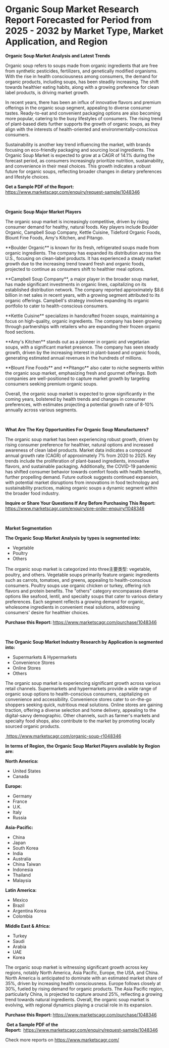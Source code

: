 <p><h1>Organic Soup Market Research Report Forecasted for Period from 2025 -  2032 by Market Type, Market Application, and Region</h1></p><p><strong>Organic Soup Market Analysis and Latest Trends</strong></p>
<p><p>Organic soup refers to soups made from organic ingredients that are free from synthetic pesticides, fertilizers, and genetically modified organisms. With the rise in health consciousness among consumers, the demand for organic products, including soups, has been steadily increasing. The shift towards healthier eating habits, along with a growing preference for clean label products, is driving market growth.</p><p>In recent years, there has been an influx of innovative flavors and premium offerings in the organic soup segment, appealing to diverse consumer tastes. Ready-to-eat and convenient packaging options are also becoming more popular, catering to the busy lifestyles of consumers. The rising trend of plant-based diets further supports the growth of organic soups, as they align with the interests of health-oriented and environmentally-conscious consumers.</p><p>Sustainability is another key trend influencing the market, with brands focusing on eco-friendly packaging and sourcing local ingredients. The Organic Soup Market is expected to grow at a CAGR of 14.1% during the forecast period, as consumers increasingly prioritize nutrition, sustainability, and convenience in their meal choices. This growth indicates a robust future for organic soups, reflecting broader changes in dietary preferences and lifestyle choices.</p></p>
<p><strong>Get a Sample PDF of the Report:&nbsp;</strong> <a href="https://www.marketscagr.com/enquiry/request-sample/1048346?utm_campaign=1836&utm_medium=2&utm_source=Github&utm_content=ia&utm_term=14022025&utm_id=organic-soup">https://www.marketscagr.com/enquiry/request-sample/1048346</a></p>
<p>&nbsp;</p>
<p><strong>Organic Soup Major Market Players</strong></p>
<p><p>The organic soup market is increasingly competitive, driven by rising consumer demand for healthy, natural foods. Key players include Boulder Organic, Campbell Soup Company, Kettle Cuisine, Tideford Organic Foods, Blount Fine Foods, Amy's Kitchen, and Pitango.</p><p>**Boulder Organic** is known for its fresh, refrigerated soups made from organic ingredients. The company has expanded its distribution across the U.S., focusing on clean-label products. It has experienced a steady market growth due to the increasing trend toward fresh and organic foods, projected to continue as consumers shift to healthier meal options.</p><p>**Campbell Soup Company**, a major player in the broader soup market, has made significant investments in organic lines, capitalizing on its established distribution network. The company reported approximately $8.6 billion in net sales in recent years, with a growing segment attributed to its organic offerings. Campbell's strategy involves expanding its organic portfolio to cater to health-conscious consumers.</p><p>**Kettle Cuisine** specializes in handcrafted frozen soups, maintaining a focus on high-quality, organic ingredients. The company has been growing through partnerships with retailers who are expanding their frozen organic food sections.</p><p>**Amy's Kitchen** stands out as a pioneer in organic and vegetarian soups, with a significant market presence. The company has seen steady growth, driven by the increasing interest in plant-based and organic foods, generating estimated annual revenues in the hundreds of millions.</p><p>**Blount Fine Foods** and **Pitango** also cater to niche segments within the organic soup market, emphasizing fresh and gourmet offerings. Both companies are well-positioned to capture market growth by targeting consumers seeking premium organic soups.</p><p>Overall, the organic soup market is expected to grow significantly in the coming years, bolstered by health trends and changes in consumer preferences, with estimates projecting a potential growth rate of 8-10% annually across various segments.</p></p>
<p>&nbsp;</p>
<p><strong>What Are The Key Opportunities For Organic Soup Manufacturers?</strong></p>
<p><p>The organic soup market has been experiencing robust growth, driven by rising consumer preference for healthier, natural options and increased awareness of clean label products. Market data indicates a compound annual growth rate (CAGR) of approximately 7% from 2020 to 2025. Key trends include the proliferation of plant-based ingredients, innovative flavors, and sustainable packaging. Additionally, the COVID-19 pandemic has shifted consumer behavior towards comfort foods with health benefits, further propelling demand. Future outlook suggests continued expansion, with potential market disruptions from innovations in food technology and sustainability practices, making organic soups a dynamic segment within the broader food industry.</p></p>
<p><strong>Inquire or Share Your Questions If Any Before Purchasing This Report:</strong> <a href="https://www.marketscagr.com/enquiry/pre-order-enquiry/1048346?utm_campaign=1836&utm_medium=2&utm_source=Github&utm_content=ia&utm_term=14022025&utm_id=organic-soup">https://www.marketscagr.com/enquiry/pre-order-enquiry/1048346</a></p>
<p>&nbsp;</p>
<p><strong>Market Segmentation</strong></p>
<p><strong>The Organic Soup Market Analysis by types is segmented into:</strong></p>
<p><ul><li>Vegetable</li><li>Poultry</li><li>Others</li></ul></p>
<p><p>The organic soup market is categorized into three主要类型: vegetable, poultry, and others. Vegetable soups primarily feature organic ingredients such as carrots, tomatoes, and greens, appealing to health-conscious consumers. Poultry soups use organic chicken or turkey, offering rich flavors and protein benefits. The "others" category encompasses diverse options like seafood, lentil, and specialty soups that cater to various dietary preferences. Each segment reflects a growing demand for organic, wholesome ingredients in convenient meal solutions, addressing consumers' desire for healthier choices.</p></p>
<p><strong>Purchase this Report:&nbsp;</strong><a href="https://www.marketscagr.com/purchase/1048346?utm_campaign=1836&utm_medium=2&utm_source=Github&utm_content=ia&utm_term=14022025&utm_id=organic-soup">https://www.marketscagr.com/purchase/1048346</a></p>
<p>&nbsp;</p>
<p><strong>The Organic Soup Market Industry Research by Application is segmented into:</strong></p>
<p><ul><li>Supermarkets & Hypermarkets</li><li>Convenience Stores</li><li>Online Stores</li><li>Others</li></ul></p>
<p><p>The organic soup market is experiencing significant growth across various retail channels. Supermarkets and hypermarkets provide a wide range of organic soup options to health-conscious consumers, capitalizing on convenience and accessibility. Convenience stores cater to on-the-go shoppers seeking quick, nutritious meal solutions. Online stores are gaining traction, offering a diverse selection and home delivery, appealing to the digital-savvy demographic. Other channels, such as farmer's markets and specialty food shops, also contribute to the market by promoting locally sourced organic products.</p></p>
<p><a href="https://www.marketscagr.com/organic-soup-r1048346?utm_campaign=1836&utm_medium=2&utm_source=Github&utm_content=ia&utm_term=14022025&utm_id=organic-soup">&nbsp;https://www.marketscagr.com/organic-soup-r1048346</a></p>
<p><strong>In terms of Region, the Organic Soup Market Players available by Region are:</strong></p>
<p>
    <p> <strong> North America: </strong>
        <ul>
            <li>United States</li>
            <li>Canada</li>
        </ul>
        </p> 
    <p> <strong> Europe: </strong>
        <ul>
            <li>Germany</li>
            <li>France</li>
            <li>U.K.</li>
            <li>Italy</li>
            <li>Russia</li>
        </ul>
        </p> 
    <p> <strong> Asia-Pacific: </strong>
        <ul>
            <li>China</li>
            <li>Japan</li>
            <li>South Korea</li>
            <li>India</li>
            <li>Australia</li>
            <li>China Taiwan</li>
            <li>Indonesia</li>
            <li>Thailand</li>
            <li>Malaysia</li>
        </ul>
        </p> 
    <p> <strong> Latin America: </strong>
        <ul>
            <li>Mexico</li>
            <li>Brazil</li>
            <li>Argentina Korea</li>
            <li>Colombia</li>
        </ul>
        </p> 
    <p> <strong> Middle East & Africa: </strong>
        <ul>
            <li>Turkey</li>
            <li>Saudi</li>
            <li>Arabia</li>
            <li>UAE</li>
            <li>Korea</li>
        </ul>
    </p>
    </p>
<p><p>The organic soup market is witnessing significant growth across key regions, notably North America, Asia Pacific, Europe, the USA, and China. North America is anticipated to dominate with an estimated market share of 35%, driven by increasing health consciousness. Europe follows closely at 30%, fueled by rising demand for organic products. The Asia Pacific region, particularly China, is projected to capture around 25%, reflecting a growing trend towards natural ingredients. Overall, the organic soup market is evolving, with regional dynamics playing a crucial role in its expansion.</p></p>
<p><strong>Purchase this Report: </strong><a href="https://www.marketscagr.com/purchase/1048346?utm_campaign=1836&utm_medium=2&utm_source=Github&utm_content=ia&utm_term=14022025&utm_id=organic-soup">https://www.marketscagr.com/purchase/1048346</a></p>
<p>&nbsp;<strong>Get a Sample PDF of the Report:&nbsp;&nbsp;</strong><a href="https://www.marketscagr.com/enquiry/request-sample/1048346?utm_campaign=1836&utm_medium=2&utm_source=Github&utm_content=ia&utm_term=14022025&utm_id=organic-soup">https://www.marketscagr.com/enquiry/request-sample/1048346</a></p>
<p><strong></strong></p>
<p>Check more reports on <a href="https://www.marketscagr.com/?utm_campaign=1836&utm_medium=2&utm_source=Github&utm_content=ia&utm_term=14022025&utm_id=organic-soup">https://www.marketscagr.com/</a></p>